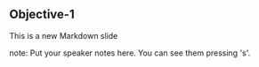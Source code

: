 ##  Objective-1

This is a new Markdown slide

note:
    Put your speaker notes here.
    You can see them pressing 's'.
